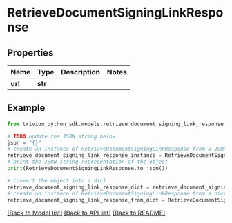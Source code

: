 # RetrieveDocumentSigningLinkResponse


## Properties

Name | Type | Description | Notes
------------ | ------------- | ------------- | -------------
**url** | **str** |  | 

## Example

```python
from trivium_python_sdk.models.retrieve_document_signing_link_response import RetrieveDocumentSigningLinkResponse

# TODO update the JSON string below
json = "{}"
# create an instance of RetrieveDocumentSigningLinkResponse from a JSON string
retrieve_document_signing_link_response_instance = RetrieveDocumentSigningLinkResponse.from_json(json)
# print the JSON string representation of the object
print(RetrieveDocumentSigningLinkResponse.to_json())

# convert the object into a dict
retrieve_document_signing_link_response_dict = retrieve_document_signing_link_response_instance.to_dict()
# create an instance of RetrieveDocumentSigningLinkResponse from a dict
retrieve_document_signing_link_response_from_dict = RetrieveDocumentSigningLinkResponse.from_dict(retrieve_document_signing_link_response_dict)
```
[[Back to Model list]](../README.md#documentation-for-models) [[Back to API list]](../README.md#documentation-for-api-endpoints) [[Back to README]](../README.md)


